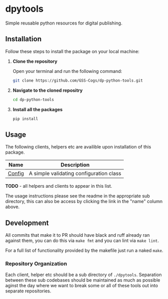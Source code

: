 # dpytools

Simple reusable python resources for digital publishing.

## Installation

Follow these steps to install the package on your local machine:

1. **Clone the repository**

    Open your terminal and run the following command:

    ```bash
    git clone https://github.com/GSS-Cogs/dp-python-tools.git

2. **Navigate to the cloned repositry**
    ```bash
    cd dp-python-tools

3. **Install all the packages** 
    ```bash
    pip install 


## Usage

The following clients, helpers etc are availible upon installation of this package.

| Name | Description |
| ----- | ---------------- |
| [Config](./dpytools/config/README.md) | A simple validating configuration class |
**TODO** - all helpers and clients to appear in this list.

The usage instructions please see the readme in the appropriate sub directory, this can also be access by clicking the link in the "name" column above.

## Development

All commits that make it to PR should have black and ruff already ran against them, you can do this via `make fmt` and you can lint via `make lint`.

For a full list of functionality provided by the makefile just run a naked `make`.

### Repository Organization

Each client, helper etc should be a sub directory of `./dpytools`. Separation between these sub codebases should be maintained as much as possible aginst the day where we want to break some or all of these tools out into separate repositories.